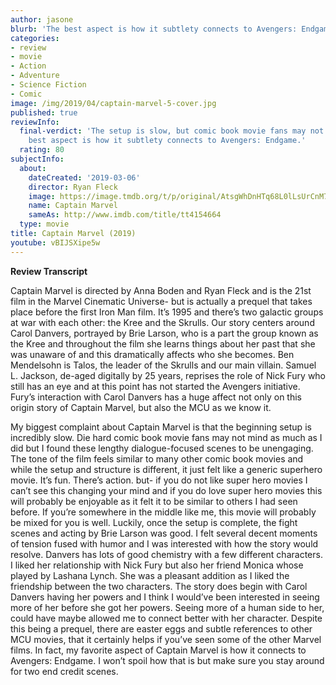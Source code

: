 ```yaml
---
author: jasone
blurb: 'The best aspect is how it subtlety connects to Avengers: Endgame!'
categories:
- review
- movie
- Action
- Adventure
- Science Fiction
- Comic
image: /img/2019/04/captain-marvel-5-cover.jpg
published: true
reviewInfo:
  final-verdict: 'The setup is slow, but comic book movie fans may not mind...the
    best aspect is how it subtlety connects to Avengers: Endgame.'
  rating: 80
subjectInfo:
  about:
    dateCreated: '2019-03-06'
    director: Ryan Fleck
    image: https://image.tmdb.org/t/p/original/AtsgWhDnHTq68L0lLsUrCnM7TjG.jpg
    name: Captain Marvel
    sameAs: http://www.imdb.com/title/tt4154664
  type: movie
title: Captain Marvel (2019)
youtube: vBIJSXipe5w
---
```


**Review Transcript**

Captain Marvel is directed by Anna Boden and Ryan Fleck and is the 21st film in the Marvel Cinematic Universe- but is actually a prequel that takes place before the first Iron Man film. It’s 1995 and there’s two galactic groups at war with each other: the Kree and the Skrulls. Our story centers around Carol Danvers, portrayed by Brie Larson, who is a part the group known as the Kree and throughout the film she learns things about her past that she was unaware of and this dramatically affects who she becomes. Ben Mendelsohn is Talos, the leader of the Skrulls and our main villain. Samuel L. Jackson, de-aged digitally by 25 years, reprises the role of Nick Fury who still has an eye and at this point has not started the Avengers initiative. Fury’s interaction with Carol Danvers has a huge affect not only on this origin story of Captain Marvel, but also the MCU as we know it.

My biggest complaint about Captain Marvel is that the beginning setup is incredibly slow. Die hard comic book movie fans may not mind as much as I did but I found these lengthy dialogue-focused scenes to be unengaging. 
The tone of the film feels similar to many other comic book movies and while the setup and structure is different, it just felt like a generic superhero movie. It’s fun. There’s action. but- if you do not like super hero movies I can’t see this changing your mind and if you do love super hero movies this will probably be enjoyable as it felt it to be similar to others I had seen before. If you’re somewhere in the middle like me, this movie will probably be mixed for you is well.
Luckily, once the setup is complete, the fight scenes and acting by Brie Larson was good. I felt several decent moments of tension fused with humor and I was interested with how the story would resolve. Danvers has lots of good chemistry with a few different characters. I liked her relationship with Nick Fury but also her friend Monica whose played by Lashana Lynch. She was a pleasant addition as I liked the friendship between the two characters.
The story does begin with Carol Danvers having her powers and I think I would’ve been interested in seeing more of her before she got her powers. Seeing more of a human side to her, could have maybe allowed me to connect better with her character.
Despite this being a prequel, there are easter eggs and subtle references to other MCU movies, that it certainly helps if you’ve seen some of the other Marvel films. In fact, my favorite aspect of Captain Marvel is how it connects to Avengers: Endgame. I won’t spoil how that is but make sure you stay around for two end credit scenes.